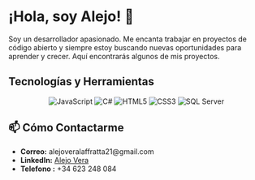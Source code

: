 # ¡Hola, soy Alejo! 👋
Soy un desarrollador apasionado. Me encanta trabajar en proyectos de código abierto y siempre estoy buscando nuevas oportunidades para aprender y crecer. Aquí encontrarás algunos de mis proyectos.


## Tecnologías y Herramientas

<p align="center">
  <img src="https://img.shields.io/badge/Code-JavaScript-informational?style=flat&logo=javascript&color=F7DF1E" alt="JavaScript" />
  <img src="https://img.shields.io/badge/Code-C%23-informational?style=flat&logo=c-sharp&color=239120" alt="C#" />
  <img src="https://img.shields.io/badge/Code-HTML5-informational?style=flat&logo=html5&color=E34F26" alt="HTML5" />
  <img src="https://img.shields.io/badge/Code-CSS3-informational?style=flat&logo=css3&color=1572B6" alt="CSS3" />
  <img src="https://img.shields.io/badge/Database-SQL%20Server-informational?style=flat&logo=microsoftsqlserver&color=CC2927" alt="SQL Server" />
</p>

<h2>📫 Cómo Contactarme</h2>
<ul>
  <li><strong>Correo:</strong> alejoveralaffratta21@gmail.com </a></li>
  <li><strong>LinkedIn:</strong> <a href="https://www.linkedin.com/in/alejo-vera-laffratta/"> Alejo Vera </a></li>
  <li><strong>Telefono :</strong> +34 623 248 084 </a></li>
</ul>
